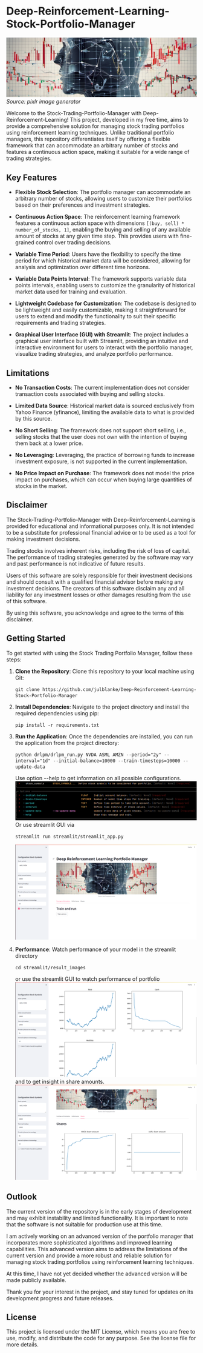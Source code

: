 # Deep-Reinforcement-Learning-Stock-Portfolio-Manager
![pixlr_banner](./static/pixlr_banner.png)
*Source: pixlr image generator*
 
Welcome to the Stock-Trading-Portfolio-Manager with Deep-Reinforcement-Learning! 
This project, developed in my free time, aims to provide a comprehensive solution for 
managing stock trading portfolios using reinforcement learning techniques. Unlike 
traditional portfolio managers, this repository differentiates itself by offering a 
flexible framework that can accommodate an arbitrary number of stocks and features a 
continuous action space, making it suitable for a wide range of trading strategies.

## Key Features

- **Flexible Stock Selection**: The portfolio manager can accommodate an arbitrary number of stocks, allowing users to customize their portfolios based on their preferences and investment strategies.

- **Continuous Action Space**: The reinforcement learning framework features a continuous action space with dimensions `[(buy, sell) * number_of_stocks, 1]`, enabling the buying and selling of any available amount of stocks at any given time step. This provides users with fine-grained control over trading decisions.

- **Variable Time Period**: Users have the flexibility to specify the time period for which historical market data will be considered, allowing for analysis and optimization over different time horizons.

- **Variable Data Points Interval**: The framework supports variable data points intervals, enabling users to customize the granularity of historical market data used for training and evaluation.

- **Lightweight Codebase for Customization**: The codebase is designed to be lightweight and easily customizable, making it straightforward for users to extend and modify the functionality to suit their specific requirements and trading strategies.

- **Graphical User Interface (GUI) with Streamlit**: The project includes a graphical user interface built with Streamlit, providing an intuitive and interactive environment for users to interact with the portfolio manager, visualize trading strategies, and analyze portfolio performance.

## Limitations

- **No Transaction Costs**: The current implementation does not consider transaction costs associated with buying and selling stocks.

- **Limited Data Source**: Historical market data is sourced exclusively from Yahoo Finance (yfinance), limiting the available data to what is provided by this source.

- **No Short Selling**: The framework does not support short selling, i.e., selling stocks that the user does not own with the intention of buying them back at a lower price.

- **No Leveraging**: Leveraging, the practice of borrowing funds to increase investment exposure, is not supported in the current implementation.

- **No Price Impact on Purchase**: The framework does not model the price impact on purchases, which can occur when buying large quantities of stocks in the market.

## Disclaimer

The Stock-Trading-Portfolio-Manager with Deep-Reinforcement-Learning is provided for educational and informational purposes only. It is not intended to be a substitute for professional financial advice or to be used as a tool for making investment decisions. 

Trading stocks involves inherent risks, including the risk of loss of capital. The performance of trading strategies generated by the software may vary and past performance is not indicative of future results. 

Users of this software are solely responsible for their investment decisions and should consult with a qualified financial advisor before making any investment decisions. The creators of this software disclaim any and all liability for any investment losses or other damages resulting from the use of this software.

By using this software, you acknowledge and agree to the terms of this disclaimer.

## Getting Started

To get started with using the Stock Trading Portfolio Manager, follow these steps:

1. **Clone the Repository**: Clone this repository to your local machine using Git:
    ```
    git clone https://github.com/julblanke/Deep-Reinforcement-Learning-Stock-Portfolio-Manager
    ```

2. **Install Dependencies**: Navigate to the project directory and install the required dependencies using pip:
    ```
    pip install -r requirements.txt
    ```


3. **Run the Application**: Once the dependencies are installed, you can run the application from the project directory:
    ```
    python drlpm/drlpm_run.py NVDA ASML AMZN --period="2y" --interval="1d" --initial-balance=10000 --train-timesteps=10000 --update-data
    ```
    Use option --help to get information on all possible configurations.
    ![typer_help](./static/typer_help.png)
    Or use streamlit GUI via
    ```
    streamlit run streamlit/streamlit_app.py
    ```
    ![streamlit_home](./static/streamlit_home.png)

4. **Performance**: Watch performance of your model in the streamlit directory
    ```
    cd streamlit/result_images
    ```
    or use the streamlit GUI to watch performance of portfolio
    ![streamlit_performance](./static/streamlit_performance.png)
    and to get insight in share amounts.
    ![streamlit_shares](./static/streamlit_shares.png)

## Outlook

The current version of the repository is in the early stages of development and may exhibit instability and limited functionality. It is important to note that the software is not suitable for production use at this time.

I am actively working on an advanced version of the portfolio manager that incorporates more sophisticated algorithms and improved learning capabilities. This advanced version aims to address the limitations of the current version and provide a more robust and reliable solution for managing stock trading portfolios using reinforcement learning techniques.

At this time, I have not yet decided whether the advanced version will be made publicly available.

Thank you for your interest in the project, and stay tuned for updates on its development progress and future releases.


## License

This project is licensed under the MIT License, which means you are free to use, modify, 
and distribute the code for any purpose. See the license file for more details.
